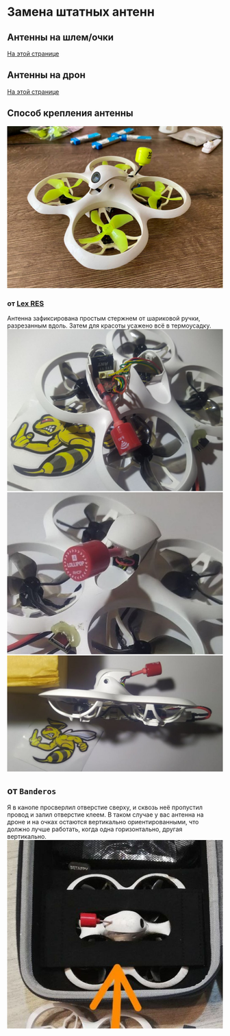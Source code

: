 # Замена штатных антенн

## Антенны на шлем/очки 
[На этой странице](./../../../../15_Шлемы_Очки/20_Антенны_на_аналог.md)

## Антенны на дрон
[На этой странице](./../../../20_VTX/Антенны_на_аналог.md)

## Способ крепления антенны

![](CetusX_Foxeer.jpg)

### от [Lex RES](https://t.me/meganoobe)
Антенна зафиксирована простым стержнем от шариковой ручки, разрезанным вдоль. Затем для красоты усажено всё в термоусадку.  
![](Antenna2.jpg)  
![](Antenna3.jpg)  
![](Antenna1.jpg)  
 
## от `Banderos`
Я в канопе просверлил отверстие сверху, и сквозь неё пропустил провод и залил отверстие клеем. В таком случае у вас антенна на дроне и на очках остаются вертикально ориентированными, что должно лучше работать, когда одна горизонтально, другая вертикально.  
![](AntennaBanderos.jpg)  
